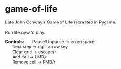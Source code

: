 # game-of-life
Late John Conway's Game of Life recreated in Pygame.</br></br>
Run life.pyw to play.</br>

<b>Controls:</b>
&nbsp;&nbsp;&nbsp;&nbsp;&nbsp;&nbsp;Pause/Unpause -> enter/space</br>
&nbsp;&nbsp;&nbsp;&nbsp;&nbsp;&nbsp;Next step -> right arrow key</br>
&nbsp;&nbsp;&nbsp;&nbsp;&nbsp;&nbsp;Clear grid -> escape/r</br>
&nbsp;&nbsp;&nbsp;&nbsp;&nbsp;&nbsp;Add cell -> LMB/r</br>
&nbsp;&nbsp;&nbsp;&nbsp;&nbsp;&nbsp;Remove cell -> RMB/r</br>
